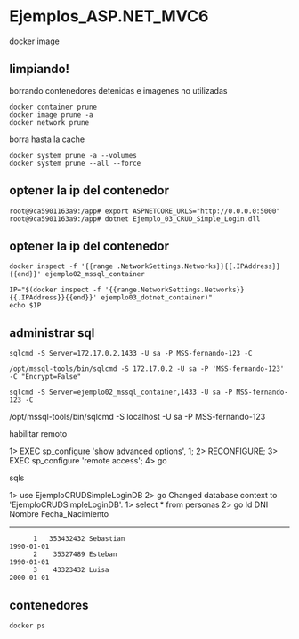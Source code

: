 # Ejemplos_ASP.NET_MVC6


docker image

## limpiando!

borrando contenedores detenidas e imagenes no utilizadas

```
docker container prune
docker image prune -a
docker network prune
```

borra hasta la cache
```
docker system prune -a --volumes
docker system prune --all --force
```

## optener la ip del contenedor

```
root@9ca5901163a9:/app# export ASPNETCORE_URLS="http://0.0.0.0:5000"
root@9ca5901163a9:/app# dotnet Ejemplo_03_CRUD_Simple_Login.dll
```


## optener la ip del contenedor

```
docker inspect -f '{{range .NetworkSettings.Networks}}{{.IPAddress}}{{end}}' ejemplo02_mssql_container
```
 
```
IP="$(docker inspect -f '{{range.NetworkSettings.Networks}}{{.IPAddress}}{{end}}' ejemplo03_dotnet_container)"
echo $IP
```

## administrar sql 

```
sqlcmd -S Server=172.17.0.2,1433 -U sa -P MSS-fernando-123 -C
```

```
/opt/mssql-tools/bin/sqlcmd -S 172.17.0.2 -U sa -P 'MSS-fernando-123'  -C "Encrypt=False" 
```

```
sqlcmd -S Server=ejemplo02_mssql_container,1433 -U sa -P MSS-fernando-123 -C
```

 /opt/mssql-tools/bin/sqlcmd -S localhost -U sa -P MSS-fernando-123


 habilitar remoto

1> EXEC sp_configure 'show advanced options', 1;
2> RECONFIGURE;
3> EXEC sp_configure 'remote access';
4> go


sqls

1> use EjemploCRUDSimpleLoginDB
2> go
Changed database context to 'EjemploCRUDSimpleLoginDB'.
1> select * from personas
2> go
Id          DNI         Nombre                                                                                               Fecha_Nacimiento
----------- ----------- ---------------------------------------------------------------------------------------------------- ----------------
          1   353432432 Sebastian                                                                                                  1990-01-01
          2    35327489 Esteban                                                                                                    1990-01-01
          3    43323432 Luisa                                                                                                      2000-01-01



## contenedores

```
docker ps
```






